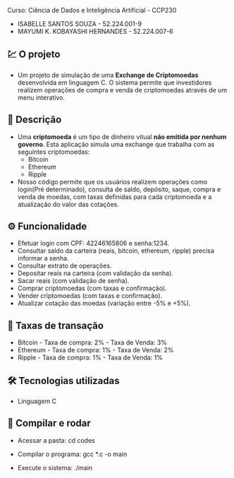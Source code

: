 Curso: Ciência de Dados e Inteligência Artificial - CCP230

 - ISABELLE SANTOS SOUZA - 52.224.001-9 
 - MAYUMI K. KOBAYASHI HERNANDES - 52.224.007-6

## 💹 O projeto
   - Um projeto de simulação de uma **Exchange de Criptomoedas** desenvolvida em linguagem C. O sistema permite que investidores realizem operações de compra e venda de criptomoedas através de um menu interativo.

## 📖 Descrição
- Uma **criptomoeda** é um tipo de dinheiro vitual **não emitida por nenhum governo**. Esta aplicação simula uma exchange que trabalha com as seguintes criptomoedas:
   - Bitcoin
   - Ethereum
   - Ripple
- Nosso código permite que os usuários realizem operações como login(Pré determinado), consulta de saldo, depósito, saque, compra e venda de moedas, com taxas definidas para cada criptomoeda e a atualização do valor das cotações.

## ⚙️ Funcionalidade
- Efetuar login com CPF: 42246165806 e senha:1234.
- Consultar saldo da carteira (reais, bitcoin, ethereum, ripple) precisa informar a senha.  
- Consultar extrato de operações. 
- Depositar reais na carteira (com validação da senha).
- Sacar reais (com validação de senha).
- Comprar criptomoedas (com taxas e confirmação). 
- Vender criptomoedas (com taxas e confirmação).
- Atualizar cotação das moedas (variação entre -5% e +5%). 

## 💸 Taxas de transação
   - Bitcoin - Taxa de compra: 2% - Taxa de Venda: 3%
   - Ethereum - Taxa de compra: 1% - Taxa de Venda: 2%
   - Ripple - Taxa de compra: 1% - Taxa de Venda: 1%

## 🛠 Tecnologias utilizadas
   - Linguagem C

##  🚀 Compilar e rodar
   - Acessar a pasta: cd codes

   - Compilar o programa: gcc *.c -o main

   - Execute o sistema: ./main
